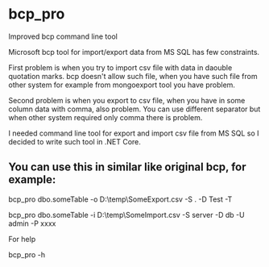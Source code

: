 ﻿# bcp_pro
Improved bcp command line tool

Microsoft bcp tool for import/export data from MS SQL has few constraints.

First problem is when you try to import csv file with data in daouble quotation marks. bcp doesn't allow such file, when you have such file from other system for example from mongoexport tool you have problem.

Second problem is when you export to csv file, when you have in some column data with comma, also problem. You can use different separator but when other system required only comma there is problem.

I needed command line tool for export and import csv file from MS SQL so I decided to write such tool in .NET Core.



## You can use this in similar like original bcp, for example:

bcp_pro dbo.someTable -o D:\temp\SomeExport.csv -S . -D Test -T

bcp_pro dbo.someTable -i D:\temp\SomeImport.csv -S server -D db -U admin -P xxxx

For help

bcp_pro -h